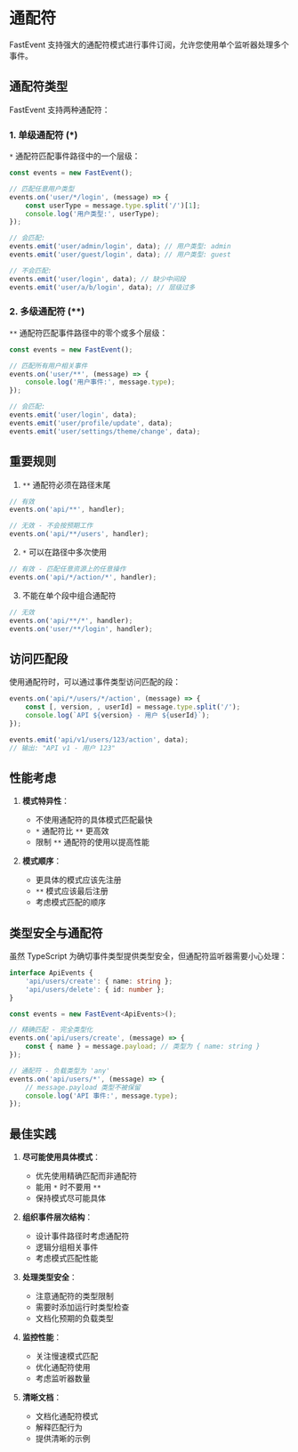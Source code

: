 # 通配符

FastEvent 支持强大的通配符模式进行事件订阅，允许您使用单个监听器处理多个事件。

## 通配符类型

FastEvent 支持两种通配符：

### 1. 单级通配符 (\*)

`*` 通配符匹配事件路径中的一个层级：

```typescript
const events = new FastEvent();

// 匹配任意用户类型
events.on('user/*/login', (message) => {
    const userType = message.type.split('/')[1];
    console.log('用户类型:', userType);
});

// 会匹配:
events.emit('user/admin/login', data); // 用户类型: admin
events.emit('user/guest/login', data); // 用户类型: guest

// 不会匹配:
events.emit('user/login', data); // 缺少中间段
events.emit('user/a/b/login', data); // 层级过多
```

### 2. 多级通配符 (\*\*)

`**` 通配符匹配事件路径中的零个或多个层级：

```typescript
const events = new FastEvent();

// 匹配所有用户相关事件
events.on('user/**', (message) => {
    console.log('用户事件:', message.type);
});

// 会匹配:
events.emit('user/login', data);
events.emit('user/profile/update', data);
events.emit('user/settings/theme/change', data);
```

## 重要规则

1. `**` 通配符必须在路径末尾

```typescript
// 有效
events.on('api/**', handler);

// 无效 - 不会按预期工作
events.on('api/**/users', handler);
```

2. `*` 可以在路径中多次使用

```typescript
// 有效 - 匹配任意资源上的任意操作
events.on('api/*/action/*', handler);
```

3. 不能在单个段中组合通配符

```typescript
// 无效
events.on('api/**/*', handler);
events.on('user/**/login', handler);
```

## 访问匹配段

使用通配符时，可以通过事件类型访问匹配的段：

```typescript
events.on('api/*/users/*/action', (message) => {
    const [, version, , userId] = message.type.split('/');
    console.log(`API ${version} - 用户 ${userId}`);
});

events.emit('api/v1/users/123/action', data);
// 输出: "API v1 - 用户 123"
```

## 性能考虑

1. **模式特异性**：

    - 不使用通配符的具体模式匹配最快
    - `*` 通配符比 `**` 更高效
    - 限制 `**` 通配符的使用以提高性能

2. **模式顺序**：
    - 更具体的模式应该先注册
    - `**` 模式应该最后注册
    - 考虑模式匹配的顺序

## 类型安全与通配符

虽然 TypeScript 为确切事件类型提供类型安全，但通配符监听器需要小心处理：

```typescript
interface ApiEvents {
    'api/users/create': { name: string };
    'api/users/delete': { id: number };
}

const events = new FastEvent<ApiEvents>();

// 精确匹配 - 完全类型化
events.on('api/users/create', (message) => {
    const { name } = message.payload; // 类型为 { name: string }
});

// 通配符 - 负载类型为 'any'
events.on('api/users/*', (message) => {
    // message.payload 类型不被保留
    console.log('API 事件:', message.type);
});
```

## 最佳实践

1. **尽可能使用具体模式**：

    - 优先使用精确匹配而非通配符
    - 能用 `*` 时不要用 `**`
    - 保持模式尽可能具体

2. **组织事件层次结构**：

    - 设计事件路径时考虑通配符
    - 逻辑分组相关事件
    - 考虑模式匹配性能

3. **处理类型安全**：

    - 注意通配符的类型限制
    - 需要时添加运行时类型检查
    - 文档化预期的负载类型

4. **监控性能**：

    - 关注慢速模式匹配
    - 优化通配符使用
    - 考虑监听器数量

5. **清晰文档**：
    - 文档化通配符模式
    - 解释匹配行为
    - 提供清晰的示例
